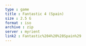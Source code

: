 ```yaml
---
type : game
title : Fantastic 4 (Spain)
size : 2.5 G
format : iso
archive : zip
server : myrient
link2 : Fantastic%204%20%28Spain%29
---
```

